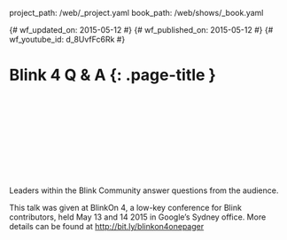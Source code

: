 project_path: /web/_project.yaml
book_path: /web/shows/_book.yaml

{# wf_updated_on: 2015-05-12 #}
{# wf_published_on: 2015-05-12 #}
{# wf_youtube_id: d_8UvfFc6Rk #}

# Blink 4 Q & A {: .page-title }


<div class="video-wrapper">
  <iframe class="devsite-embedded-youtube-video" data-video-id="d_8UvfFc6Rk"
          data-autohide="1" data-showinfo="0" frameborder="0" allowfullscreen>
  </iframe>
</div>

Leaders within the Blink Community answer questions from the audience.

This talk was given at BlinkOn 4, a low-key conference for Blink contributors, held May 13 and 14 2015 in Google’s Sydney office. More details can be found at http://bit.ly/blinkon4onepager
